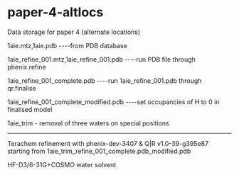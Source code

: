 # paper-4-altlocs
Data storage for paper 4 (alternate locations)

1aie.mtz,1aie.pdb   ----from PDB database 

1aie_refine_001.mtz,1aie_refine_001.pdb  ----run PDB file through phenix.refine

1aie_refine_001_complete.pdb  ----run 1aie_refine_001.pdb through qr.finalise

1aie_refine_001_complete_modified.pdb  ----set occupancies of H to 0 in finalised model

1aie_trim - removal of three waters on special positions 

------------------------
Terachem refinement with phenix-dev-3407 & Q|R v1.0-39-g395e87 starting from 1aie_trim_refine_001_complete.pdb_modified.pdb

HF-D3/6-31G+COSMO water solvent
